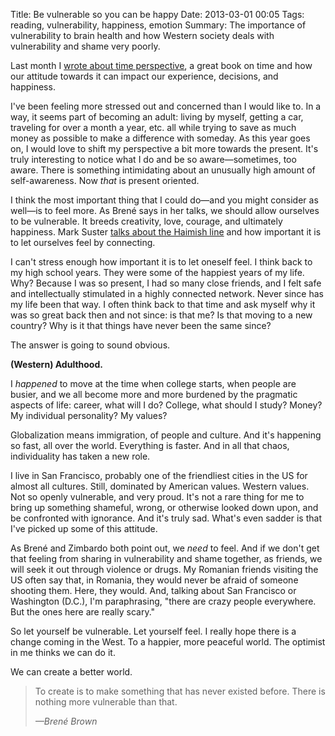 Title: Be vulnerable so you can be happy
Date: 2013-03-01 00:05
Tags: reading, vulnerability, happiness, emotion
Summary: The importance of vulnerability to brain health and how Western society deals with vulnerability and shame very poorly.

Last month I [wrote about time perspective](/2013/02/time-to-look-ahead-paradoxically/), a great book on time and how our attitude towards it can impact our experience, decisions, and happiness.

I've been feeling more stressed out and concerned than I would like to. In a way, it seems part of becoming an adult: living by myself, getting a car, traveling for over a month a year, etc. all while trying to save as much money as possible to make a difference with someday. As this year goes on, I would love to shift my perspective a bit more towards the present. It's truly interesting to notice what I do and be so aware&mdash;sometimes, too aware. There is something intimidating about an unusually high amount of self-awareness. Now *that* is present oriented.

I think the most important thing that I could do&mdash;and you might consider as well&mdash;is to feel more. As Brené says in her talks, we should allow ourselves to be vulnerable. It breeds creativity, love, courage, and ultimately happiness. Mark Suster [talks about the Haimish line](http://www.bothsidesofthetable.com/2012/01/01/spend-2012-on-the-right-side-of-the-haimish-line/) and how important it is to let ourselves feel by connecting.

I can't stress enough how important it is to let oneself feel. I think back to my high school years. They were some of the happiest years of my life. Why? Because I was so present, I had so many close friends, and I felt safe and intellectually stimulated in a highly connected network. Never since has my life been that way. I often think back to that time and ask myself why it was so great back then and not since: is that me? Is that moving to a new country? Why is it that things have never been the same since?

The answer is going to sound obvious.

__(Western) Adulthood.__

I *happened* to move at the time when college starts, when people are busier, and we all become more and more burdened by the pragmatic aspects of life: career, what will I do? College, what should I study? Money? My individual personality? My values?

Globalization means immigration, of people and culture. And it's happening so fast, all over the world. Everything is faster. And in all that chaos, individuality has taken a new role.

I live in San Francisco, probably one of the friendliest cities in the US for almost all cultures. Still, dominated by American values. Western values. Not so openly vulnerable, and very proud. It's not a rare thing for me to bring up something shameful, wrong, or otherwise looked down upon, and be confronted with ignorance. And it's truly sad. What's even sadder is that I've picked up some of this attitude.

As Brené and Zimbardo both point out, we *need* to feel. And if we don't get that feeling from sharing in vulnerability and shame together, as friends, we will seek it out through violence or drugs. My Romanian friends visiting the US often say that, in Romania, they would never be afraid of someone shooting them. Here, they would. And, talking about San Francisco or Washington (D.C.), I'm paraphrasing, "there are crazy people everywhere. But the ones here are really scary."

So let yourself be vulnerable. Let yourself feel. I really hope there is a change coming in the West. To a happier, more peaceful world. The optimist in me thinks we can do it.

We can create a better world.

> To create is to make something that has never existed before. There is nothing more vulnerable than that.
>
> *&mdash;Brené Brown*
